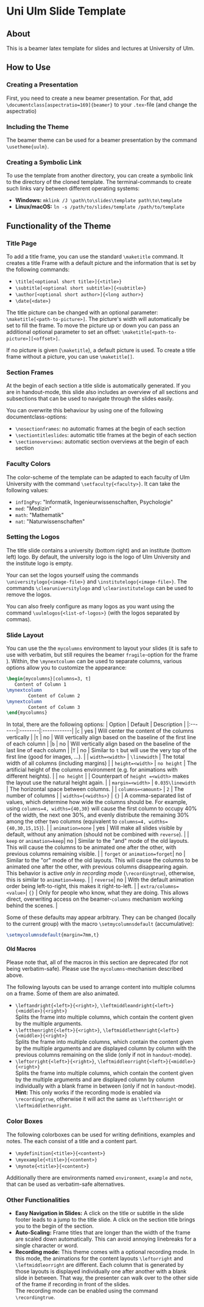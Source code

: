 # Uni Ulm Slide Template

## About
This is a beamer latex template for slides and lectures at University of Ulm.

## How to Use
### Creating a Presentation
First, you need to create a new beamer presentation. For that, add ``\documentclass[aspectratio=169]{beamer}`` to your ``.tex``-file (and change the aspectratio)

### Including the Theme
The beamer theme can be used for a beamer presentation by the command ``\usetheme{uulm}``.

### Creating a Symbolic Link
To use the template from another directory, you can create a symbolic link to the directory of the cloned template. The terminal-commands to create such links vary between different operating systems:
- **Windows:** `mklink /J \path\to\slides\template path\to\template`
- **Linux/macOS:** `ln -s /path/to/slides/template /path/to/template`

## Functionality of the Theme
### Title Page

To add a title frame, you can use the standard ``\maketitle`` command. It creates a title Frame with a default picture and the information that is set by the following commands:

* ``\title[<optional short title>]{<title>}``
* ``\subtitle[<optional short subtitle>]{<subtitle>}``
* ``\author[<optional short author>]{<long author>}``
* ``\date{<date>}``

The title picture can be changed with an optional parameter: ``\maketitle[<path-to-picture>]``. The picture's width will automatically be set to fill the frame. To move the picture up or down you can pass an additional optional parameter to set an offset: ``\maketitle[<path-to-picture>][<offset>]``.

If no picture is given (`\maketitle`), a default picture is used. To create a title frame without a picture, you can use `\maketitle[]`.

### Section Frames

At the begin of each section a title slide is automatically generated. If you are in handout-mode, this slide also includes an overview of all sections and subsections that can be used to navigate through the slides easily.

You can overwrite this behaviour by using one of the following documentclass-options:
* `\nosectionframes`: no automatic frames at the begin of each section
* `\sectiontitleslides`: automatic title frames at the begin of each section
* `\sectionoverviews`: automatic section overviews at the begin of each section

### Faculty Colors

The color-scheme of the template can be adapted to each faculty of Ulm University with the command `\setfaculty{<faculty>}`. It can take the following values:

* `infIngPsy`: "Informatik, Ingenieurwissenschaften, Psychologie"
* `med`: "Medizin"
* `math`: "Mathematik"
* `nat`: "Naturwissenschaften"

### Setting the Logos

The title slide contains a university (bottom right) and an institute (bottom left) logo. By default, the university logo is the logo of Ulm University and the institute logo is empty.

Your can set the logos yourself using the commands `\universitylogo{<image-file>}` and `\institutelogo{<image-file>}`. The commands `\clearuniversitylogo` and `\clearinstitutelogo` can be used to remove the logos.

You can also freely configure as many logos as you want using the command `\uulmlogos{<list-of-logos>}` (with the logos separated by commas).

### Slide Layout

You can use the the `mycolumns` environment to layout your slides (it is safe to use with verbatim, but still requires the beamer `fragile`-option for the frame ).
Within, the `\mynextcolumn` can be used to separate columns, various options allow you to customize the appearance:

```latex
\begin{mycolumns}[columns=3, t]
   Content of Column 1
\mynextcolumn
		Content of Column 2
\mynextcolumn
		Content of Column 3
\end{mycolumns}
```

In total, there are the following options:
| Option | Default | Description |
|:-------|:--------|:------------|
|`c`     | yes | Will center the content of the columns vertically |
|`t`     | no  | Will vertically align based on the baseline of the first line of each column |
|`b`     | no  | Will vertically align based on the baseline of the last line of each column |
|`T`     | no  | Similar to `t` but will use the very top of the first line (good for images, ...). |
| `width=<width>` | `\linewidth` | The total width of all columns (including margins) |
| `height=<width>` | `no height` | The artificial height of the columns environment (e.g. for animations with different heights). |
| `no height` |  | Counterpart of `height =<width>` makes the layout use the natural height again. |
| `margin=<width>` | `0.035\linewidth` | The horizontal space between columns. |
| `columns=<amount>` | `2` | The number of columns |
| `widths={<widths>}` | `{}` | A comma-separated list of values, which determine how wide the columns should be. For example, using `columns=4, widths={40,30}` will cause the first column to occupy 40% of the width, the next one 30%, and evenly distribute the remaining 30% among the other two columns (equivalent to `columns=4, widths={40,30,15,15}`). |
| `animation=none` | yes | Will make all slides visible by default, without any animation (should not be combined with `reverse`). |
| `keep` or `animation=keep`| no | Similar to the "and" mode of the old layouts. This will cause the columns to be animated one after the other, with previous columns remaining visible. |
| `forget` or `animation=forget`| no | Similar to the "or" mode of the old layouts. This will cause the columns to be animated one after the other, with previous columns disappearing again. This behavior is active *only in recording mode* (`\recordingtrue`), otherwise, this is similar to `animation=keep`. |
| `reverse`| no | With the default animation order being left-to-right, this makes it right-to-left. |
| `extra/columns=<value>`| `{}` | Only for people who know, what they are doing. This allows direct, overwriting access on the beamer-`columns` mechanism working behind the scenes. |

Some of these defaults may appear arbitrary. They can be changed (locally to the current group) with the macro `\setmycolumnsdefault` (accumulative):

```latex
\setmycolumnsdefault{margin=7mm,t}
```

#### Old Macros

Please note that, all of the macros in this section are deprecated (for not being verbatim-safe). Please use the `mycolumns`-mechanism described above.

The following layouts can be used to arrange content into multiple columns on a frame. Some of them are also animated.
* ``\leftandright{<left>}{<right>}``, ``\leftmiddleandright{<left>}{<middle>}{<right>}`` <br> Splits the frame into multiple columns, which contain the content given by the multiple arguments.
* ``\leftthenright{<left>}{<right>}``, ``\leftmiddlethenright{<left>}{<middle>}{<right>}`` <br> Splits the frame into multiple columns, which contain the content given by the multiple arguments and are displayed column by column with the previous columns remaining on the slide (only if not in ``handout``-mode).
* ``\leftorright{<left>}{<right>}``, ``\leftmiddleorright{<left>}{<middle>}{<right>}`` <br> Splits the frame into multiple columns, which contain the content given by the multiple arguments and are displayed column by column individually with a blank frame in between (only if not in ``handout``-mode). <br> **Hint:** This only works if the recording mode is enabled via ``\recordingtrue``, otherwise it will act the same as ``\leftthenright`` or ``\leftmiddlethenright``.

### Color Boxes
The following colorboxes can be used for writing definitions, examples and notes. The each consist of a title and a content part.
* ``\mydefinition{<title>}{<content>}``
* ``\myexample{<title>}{<content>}``
* ``\mynote{<title>}{<content>}``

Additionally there are environments named `environment`, `example` and `note`, that can be used as verbatim-safe alternatives.

### Other Functionalities
* **Easy Navigation in Slides:** A click on the title or subtitle in the slide footer leads to a jump to the title slide. A click on the section title brings you to the begin of the section.
* **Auto-Scaling:** Frame titles that are longer than the width of the frame are scaled down automatically. This can avoid annoying linebreaks for a single character or word.
* **Recording mode:** This theme comes with a optional recording mode. In this mode, the animations for the content layouts ``\leftorright`` and ``\leftmiddleorright`` are different. Each column that is generated by those layouts is displayed individually one after another with a blank slide in between. That way, the presenter can walk over to the other side of the frame if recording in front of the slides. <br> The recording mode can be enabled using the command ``\recordingtrue``.